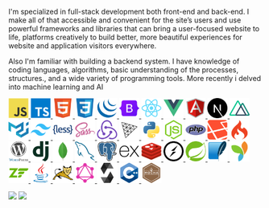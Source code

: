 
I'm specialized in full-stack development both front-end and back-end.
I make all of that accessible and convenient for the site’s users and use powerful frameworks and libraries that can bring a user-focused website to life, platforms creatively to build better, more beautiful experiences for website and application visitors everywhere.
  
Also I'm familiar with building a backend system. I have knowledge of coding languages, algorithms, basic understanding of the processes, structures., and a wide variety of programming tools. More recently i delved into machine learning and AI


<a href="/" target="_blank" rel="noreferrer"> <img src="https://raw.githubusercontent.com/devicons/devicon/master/icons/javascript/javascript-original.svg" alt="javascript" width="40" height="40"/> </a>
<a href="#" target="_blank" rel="noreferrer"> <img src="https://raw.githubusercontent.com/devicons/devicon/master/icons/typescript/typescript-original.svg" alt="typescript" width="40" height="40"/> </a>
<a href="/" target="_blank" rel="noreferrer"> <img src="https://raw.githubusercontent.com/devicons/devicon/master/icons/html5/html5-original.svg" alt="html" width="40" height="40"/> </a>
<a href="/" target="_blank" rel="noreferrer"> <img src="https://raw.githubusercontent.com/devicons/devicon/master/icons/css3/css3-original.svg" alt="css" width="40" height="40"/> </a>
<a href="/" target="_blank" rel="noreferrer"> <img src="https://raw.githubusercontent.com/devicons/devicon/master/icons/jquery/jquery-original.svg" alt="jquery" width="40" height="40"/> </a>
<a href="/" target="_blank" rel="noreferrer"> <img src="https://raw.githubusercontent.com/devicons/devicon/master/icons/bootstrap/bootstrap-original.svg" alt="bootstrap" width="40" height="40"/> </a>
<a href="/" target="_blank" rel="noreferrer"> <img src="https://raw.githubusercontent.com/devicons/devicon/master/icons/react/react-original.svg" alt="react" width="40" height="40"/> </a>
<a href="/" target="_blank" rel="noreferrer"> <img src="https://raw.githubusercontent.com/devicons/devicon/master/icons/vuejs/vuejs-original.svg" alt="vuejs" width="40" height="40"/> </a>
<a href="/" target="_blank" rel="noreferrer"> <img src="https://raw.githubusercontent.com/devicons/devicon/master/icons/angularjs/angularjs-original.svg" alt="angularjs" width="40" height="40"/> </a>
<a href="/" target="_blank" rel="noreferrer"> <img src="https://raw.githubusercontent.com/devicons/devicon/master/icons/nextjs/nextjs-original.svg" alt="next" width="40" height="40"/> </a>
<a href="/" target="_blank" rel="noreferrer"> <img src="https://raw.githubusercontent.com/devicons/devicon/master/icons/nuxtjs/nuxtjs-original.svg" alt="nuxt" width="40" height="40"/> </a>
<a href="/" target="_blank" rel="noreferrer"> <img src="https://raw.githubusercontent.com/devicons/devicon/master/icons/materialui/materialui-original.svg" alt="mui" width="40" height="40"/> </a>
<a href="/" target="_blank" rel="noreferrer"> <img src="https://raw.githubusercontent.com/devicons/devicon/master/icons/tailwindcss/tailwindcss-plain.svg" alt="tailwindcss" width="40" height="40"/> </a>
<a href="/" target="_blank" rel="noreferrer"> <img src="https://raw.githubusercontent.com/devicons/devicon/master/icons/less/less-plain-wordmark.svg" alt="less" width="40" height="40"/> </a>
<a href="/" target="_blank" rel="noreferrer"> <img src="https://raw.githubusercontent.com/devicons/devicon/master/icons/sass/sass-original.svg" alt="sass" width="40" height="40"/> </a>
<a href="/" target="_blank" rel="noreferrer"> <img src="https://raw.githubusercontent.com/devicons/devicon/master/icons/redux/redux-original.svg" alt="redux" width="40" height="40"/> </a>
<a href="/" target="_blank" rel="noreferrer"> <img src="https://raw.githubusercontent.com/devicons/devicon/master/icons/threejs/threejs-original.svg" alt="threejs" width="40" height="40"/> </a>
<a href="/" target="_blank" rel="noreferrer"> <img src="https://raw.githubusercontent.com/devicons/devicon/master/icons/python/python-original.svg" alt="python" width="40" height="40"/> </a>
<a href="/" target="_blank" rel="noreferrer"> <img src="https://raw.githubusercontent.com/devicons/devicon/master/icons/nodejs/nodejs-original.svg" alt="nodejs" width="40" height="40"/> </a>
<a href="/" target="_blank" rel="noreferrer"> <img src="https://raw.githubusercontent.com/devicons/devicon/master/icons/php/php-original.svg" alt="php" width="40" height="40"/> </a>
<a href="/" target="_blank" rel="noreferrer"> <img src="https://raw.githubusercontent.com/devicons/devicon/master/icons/laravel/laravel-plain.svg" alt="laravel" width="40" height="40"/> </a>
<a href="/" target="_blank" rel="noreferrer"> <img src="https://raw.githubusercontent.com/devicons/devicon/master/icons/codeigniter/codeigniter-plain.svg" alt="codeigniter" width="40" height="40"/> </a>
<a href="/" target="_blank" rel="noreferrer"> <img src="https://raw.githubusercontent.com/devicons/devicon/master/icons/wordpress/wordpress-original.svg" alt="wordpress" width="40" height="40"/> </a>
<a href="/" target="_blank" rel="noreferrer"> <img src="https://raw.githubusercontent.com/devicons/devicon/master/icons/django/django-plain.svg" alt="django" width="40" height="40"/> </a>
<a href="/" target="_blank" rel="noreferrer"> <img src="https://raw.githubusercontent.com/devicons/devicon/master/icons/mongodb/mongodb-original.svg" alt="mongodb" width="40" height="40"/> </a>
<a href="/" target="_blank" rel="noreferrer"> <img src="https://raw.githubusercontent.com/devicons/devicon/master/icons/mysql/mysql-original.svg" alt="mysql" width="40" height="40"/> </a>
<a href="/" target="_blank" rel="noreferrer"> <img src="https://raw.githubusercontent.com/devicons/devicon/master/icons/postgresql/postgresql-original.svg" alt="postgresql" width="40" height="40"/> </a>
<a href="/" target="_blank" rel="noreferrer"> <img src="https://raw.githubusercontent.com/devicons/devicon/master/icons/express/express-original.svg" alt="express" width="40" height="40"/> </a>
<a href="/" target="_blank" rel="noreferrer"> <img src="https://raw.githubusercontent.com/devicons/devicon/master/icons/redis/redis-original.svg" alt="redis" width="40" height="40"/> </a>
<a href="/" target="_blank" rel="noreferrer"> <img src="https://raw.githubusercontent.com/devicons/devicon/master/icons/socketio/socketio-original.svg" alt="socketio" width="40" height="40"/> </a>
<a href="/" target="_blank" rel="noreferrer"> <img src="https://raw.githubusercontent.com/devicons/devicon/master/icons/spring/spring-original.svg" alt="spring" width="40" height="40"/> </a>
<a href="/" target="_blank" rel="noreferrer"> <img src="https://raw.githubusercontent.com/devicons/devicon/master/icons/sqlite/sqlite-original.svg" alt="sqlite" width="40" height="40"/> </a>
<a href="/" target="_blank" rel="noreferrer"> <img src="https://raw.githubusercontent.com/devicons/devicon/master/icons/yii/yii-original.svg" alt="yii" width="40" height="40"/> </a>
<a href="/" target="_blank" rel="noreferrer"> <img src="https://raw.githubusercontent.com/devicons/devicon/master/icons/zend/zend-plain.svg" alt="zend" width="40" height="40"/> </a>
<a href="/" target="_blank" rel="noreferrer"> <img src="https://raw.githubusercontent.com/devicons/devicon/master/icons/java/java-original.svg" alt="java" width="40" height="40"/> </a>
<a href="/" target="_blank" rel="noreferrer"> <img src="https://raw.githubusercontent.com/devicons/devicon/master/icons/tomcat/tomcat-original.svg" alt="tomcat" width="40" height="40"/> </a>
<a href="/" target="_blank" rel="noreferrer"> <img src="https://raw.githubusercontent.com/devicons/devicon/master/icons/graphql/graphql-plain.svg" alt="graphql" width="40" height="40"/> </a>
<a href="/" target="_blank" rel="noreferrer"> <img src="https://raw.githubusercontent.com/devicons/devicon/master/icons/solidity/solidity-original.svg" alt="solidity" width="40" height="40"/> </a>
<a href="/" target="_blank" rel="noreferrer"> <img src="https://raw.githubusercontent.com/devicons/devicon/master/icons/cplusplus/cplusplus-original.svg" alt="c" width="40" height="40"/> </a>
<a href="/" target="_blank" rel="noreferrer"> <img src="https://raw.githubusercontent.com/devicons/devicon/master/icons/mocha/mocha-plain.svg" alt="mocha" width="40" height="40"/> </a>


<picture>
<source 
  srcset="https://github-readme-stats.vercel.app/api?username=andrehebben&show_icons=true&theme=dark"
  media="(prefers-color-scheme: dark)"
/>
<source
  srcset="https://github-readme-stats.vercel.app/api?username=andrehebben&show_icons=true"
  media="(prefers-color-scheme: light), (prefers-color-scheme: no-preference)"
/>
<img src="https://github-readme-stats.vercel.app/api?username=andrehebben&show_icons=true" />
</picture>

<picture>
<source 
  srcset="https://github-readme-stats.vercel.app/api/top-langs/?username=andrehebben&langs_count=8&show_icons=true&theme=dark"
  media="(prefers-color-scheme: dark)"
/>
<source
  srcset="https://github-readme-stats.vercel.app/api/top-langs/?username=andrehebben&langs_count=8&show_icons=true"
  media="(prefers-color-scheme: light), (prefers-color-scheme: no-preference)"
/>
<img src="https://github-readme-stats.vercel.app/api/top-langs/?username=andrehebben&langs_count=8&show_icons=true" />
</picture>

